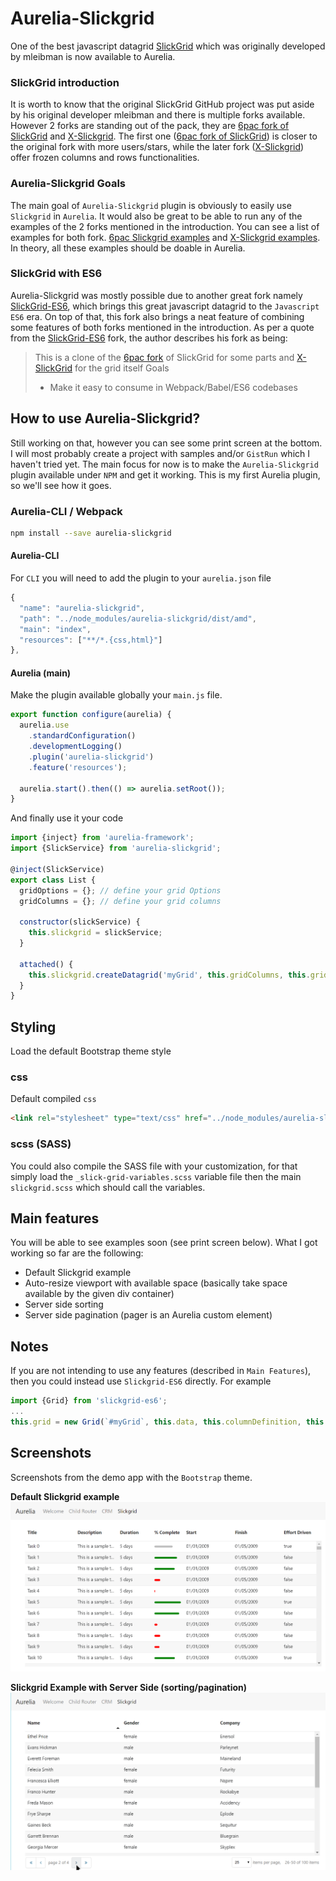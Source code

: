 # Aurelia-Slickgrid
One of the best javascript datagrid [SlickGrid](https://github.com/mleibman/SlickGrid) which was originally developed by mleibman is now available to Aurelia.

### SlickGrid introduction
It is worth to know that the original SlickGrid GitHub project was put aside by his original developer mleibman and there is multiple forks available. However 2 forks are standing out of the pack, they are [6pac fork of SlickGrid](https://github.com/6pac/SlickGrid) and [X-Slickgrid](https://github.com/ddomingues/X-SlickGrid). The first one ([6pac fork of SlickGrid](https://github.com/6pac/SlickGrid)) is closer to the original fork with more users/stars, while the later fork ([X-Slickgrid](https://github.com/ddomingues/X-SlickGrid)) offer frozen columns and rows functionalities.

### Aurelia-Slickgrid Goals
The main goal of `Aurelia-Slickgrid` plugin is obviously to easily use `Slickgrid` in `Aurelia`. It would also be great to be able to run any of the examples of the 2 forks mentioned in the introduction. You can see a list of examples for both fork. [6pac Slickgrid examples](https://github.com/6pac/SlickGrid/wiki/Examples) and [X-Slickgrid examples](http://ddomingues.com/X-SlickGrid/liveDemo/examples/index.html). In theory, all these examples should be doable in Aurelia.

### SlickGrid with ES6
Aurelia-Slickgrid was mostly possible due to another great fork namely [SlickGrid-ES6](https://github.com/DimitarChristoff/slickgrid-es6), which brings this great javascript datagrid to the `Javascript ES6` era. On top of that, this fork also brings a neat feature of combining some features of both forks mentioned in the introduction. As per a quote from the [SlickGrid-ES6](https://github.com/DimitarChristoff/slickgrid-es6) fork, the author describes his fork as being:
> This is a clone of the [6pac fork](https://github.com/6pac/SlickGrid/) of SlickGrid for some parts and [X-SlickGrid](https://github.com/ddomingues/X-SlickGrid) for the grid itself
> Goals
> - Make it easy to consume in Webpack/Babel/ES6 codebases

## How to use Aurelia-Slickgrid?
Still working on that, however you can see some print screen at the bottom. I will most probably create a project with samples and/or `GistRun` which I haven't tried yet. The main focus for now is to make the `Aurelia-Slickgrid` plugin available under `NPM` and get it working. This is my first Aurelia plugin, so we'll see how it goes.

### Aurelia-CLI / Webpack
```bash
npm install --save aurelia-slickgrid
```
#### Aurelia-CLI
For `CLI` you will need to add the plugin to your `aurelia.json` file
```javascript
{
  "name": "aurelia-slickgrid",
  "path": "../node_modules/aurelia-slickgrid/dist/amd",
  "main": "index",
  "resources": ["**/*.{css,html}"]
},
```
#### Aurelia (main)
Make the plugin available globally your `main.js` file.
```javascript
export function configure(aurelia) {
  aurelia.use
    .standardConfiguration()
    .developmentLogging()
    .plugin('aurelia-slickgrid')
    .feature('resources');

  aurelia.start().then(() => aurelia.setRoot());
}
```
And finally use it your code
```javascript
import {inject} from 'aurelia-framework';
import {SlickService} from 'aurelia-slickgrid';

@inject(SlickService)
export class List {
  gridOptions = {}; // define your grid Options
  gridColumns = {}; // define your grid columns

  constructor(slickService) {
    this.slickgrid = slickService;
  }

  attached() {
    this.slickgrid.createDatagrid('myGrid', this.gridColumns, this.gridOptions, data);
  }
}

```

## Styling
Load the default Bootstrap theme style
### css
Default compiled `css`
```html
<link rel="stylesheet" type="text/css" href="../node_modules/aurelia-slickgrid/dist/styles/css/slickgrid.css">
```
### scss (SASS)
You could also compile the SASS file with your customization, for that simply load the `_slick-grid-variables.scss` variable file then the main `slickgrid.scss` which should call the variables.

## Main features
You will be able to see examples soon (see print screen below). What I got working so far are the following:
- Default Slickgrid example
- Auto-resize viewport with available space (basically take space available by the given div container)
- Server side sorting
- Server side pagination (pager is an Aurelia custom element)

## Notes
If you are not intending to use any features (described in `Main Features`), then you could instead use `Slickgrid-ES6` directly. For example
```javascript
import {Grid} from 'slickgrid-es6';
...
this.grid = new Grid(`#myGrid`, this.data, this.columnDefinition, this.gridOptions);
```

## Screenshots

Screenshots from the demo app with the `Bootstrap` theme.

**Default Slickgrid example**
![Default Slickgrid Example](/screenshots/example1.png)

**Slickgrid Example with Server Side (sorting/pagination)**
![Slickgrid Server Side](/screenshots/exampleServerSide.png)
